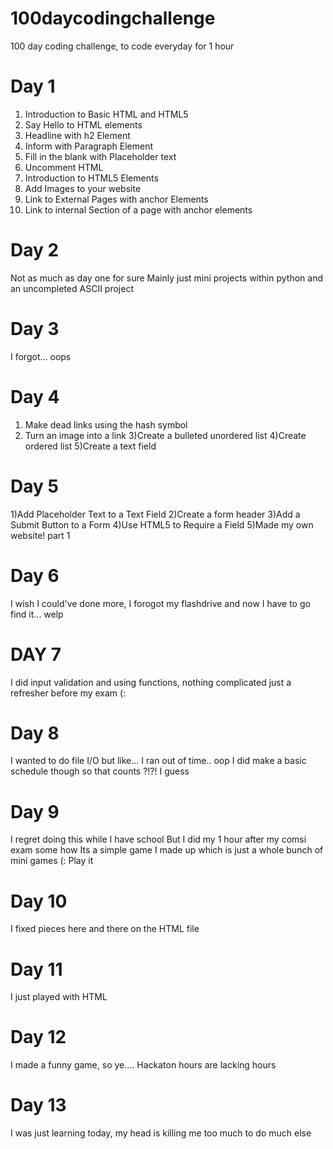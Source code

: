 # 100daycodingchallenge
100 day coding challenge, to code everyday for 1 hour

# Day 1 

1) Introduction to Basic HTML and HTML5
2) Say Hello to HTML elements
3) Headline with h2 Element 
4) Inform with Paragraph Element
5) Fill in the blank with Placeholder text
6) Uncomment HTML
7) Introduction to HTML5 Elements
8) Add Images to your website
9) Link to External Pages with anchor Elements
10) Link to internal Section of a page with anchor elements

# Day 2 
Not as much as day one for sure 
Mainly just mini projects within python and an uncompleted ASCII project

# Day 3
I forgot... oops

# Day 4 

1) Make dead links using the hash symbol
2) Turn an image into a link
3)Create a bulleted unordered list
4)Create ordered list
5)Create a text field

# Day 5 
1)Add Placeholder Text to a Text Field 
2)Create a form header
3)Add a Submit Button to a Form
4)Use HTML5 to Require a Field
5)Made my own website! part 1

# Day 6 
I wish I could've done more, I forogot my flashdrive and now I have to go find it... welp

# DAY 7
I did input validation and using functions, nothing complicated just a refresher before my exam (:

# Day 8 
I wanted to do file I/O but like... I ran out of time.. oop
I did make a basic schedule though so that counts ?!?! I guess

# Day 9 
I regret doing this while I have school 
But I did my 1 hour after my comsi exam some how 
Its a simple game I made up which is just a whole bunch of mini games 
(: Play it

# Day 10 
I fixed pieces here and there on the HTML file

# Day 11
I just played with HTML

# Day 12 
I made a funny game, so ye.... Hackaton hours are lacking hours

# Day 13
I was just learning today, my head is killing me too much to do much else
